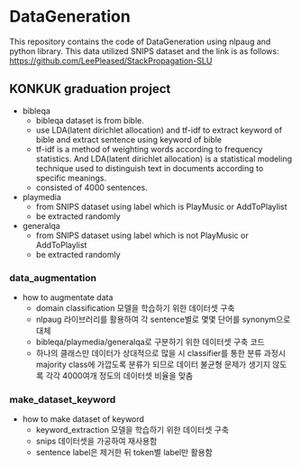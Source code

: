 # DataGeneration

This repository contains the code of DataGeneration using nlpaug and python library.
This data utilized SNIPS dataset and the link is as follows:
https://github.com/LeePleased/StackPropagation-SLU

## KONKUK graduation project
- bibleqa
  - bibleqa dataset is from bible.
  - use LDA(latent dirichlet allocation) and tf-idf to extract keyword of bible and extract sentence using keyword of bible
  - tf-idf is a method of weighting words according to frequency statistics. And LDA(latent dirichlet allocation) is a statistical modeling technique used to distinguish text in documents according to specific meanings.
  - consisted of 4000 sentences.
- playmedia
  - from SNIPS dataset using label which is PlayMusic or AddToPlaylist
  - be extracted randomly
- generalqa
  - from SNIPS dataset using label which is not PlayMusic or AddToPlaylist
  - be extracted randomly

### data_augmentation
- how to augmentate data
  * domain classification 모델을 학습하기 위한 데이터셋 구축
  * nlpaug 라이브러리를 활용하여 각 sentence별로 몇몇 단어를 synonym으로 대체
  * bibleqa/playmedia/generalqa로 구분하기 위한 데이터셋 구축 코드
  * 하나의 클래스만 데이터가 상대적으로 많을 시 classifier를 통한 분류 과정시 majority class에 가깝도록 분류가 되므로 데이터 불균형 문제가 생기지 않도록 각각 4000여개 정도의 데이터셋 비율을 맞춤

### make_dataset_keyword
- how to make dataset of keyword
  * keyword_extraction 모델을 학습하기 위한 데이터셋 구축
  * snips 데이터셋을 가공하여 재사용함
  * sentence label은 제거한 뒤 token별 label만 활용함
